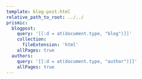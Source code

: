 ```yaml
---
template: blog-post.html
relative_path_to_root: ../../
prismic:
  blogpost:
    query: '[[:d = at(document.type, "blog")]]'
    collection:
      fileExtension: 'html'
    allPages: true
  authors:
    query: '[[:d = at(document.type, "author")]]'
    allPages: true
---
```

